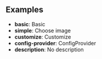 ## Examples

- **basic**: Basic
- **simple**: Choose image
- **customize**: Customize
- **config-provider**: ConfigProvider
- **description**: No description
